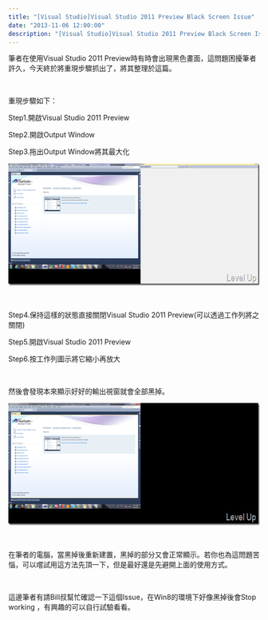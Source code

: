 ```yaml
---
title: "[Visual Studio]Visual Studio 2011 Preview Black Screen Issue"
date: "2013-11-06 12:00:00"
description: "[Visual Studio]Visual Studio 2011 Preview Black Screen Issue"
---
```


<p>
	筆者在使用Visual Studio 2011 Preview時有時會出現黑色畫面，這問題困擾筆者許久，今天終於將重現步驟抓出了，將其整理於這篇。</p>
<p>
	 </p>
<p>
	重現步驟如下：</p>
<p>
	Step1.開啟Visual Studio 2011 Preview</p>
<p>
	Step2.開啟Output Window</p>
<p>
	Step3.拖出Output Window將其最大化</p>
<p>
	<img alt="image" border="0" height="245" src="\images\posts\8fa5a9c9-4b67-4385-914a-784aea41035e\image_thumb_1.png" style="border-bottom: 0px; border-left: 0px; border-top: 0px; border-right: 0px" width="644" /></p>
<p>
	 </p>
<p>
	Step4.保持這樣的狀態直接關閉Visual Studio 2011 Preview(可以透過工作列將之關閉)</p>
<p>
	Step5.開啟Visual Studio 2011 Preview</p>
<p>
	Step6.按工作列圖示將它縮小再放大</p>
<p>
	 </p>
<p>
	然後會發現本來顯示好好的輸出視窗就會全部黑掉。</p>
<p>
	<img alt="image" border="0" height="245" src="\images\posts\8fa5a9c9-4b67-4385-914a-784aea41035e\image_thumb.png" style="border-bottom: 0px; border-left: 0px; border-top: 0px; border-right: 0px" width="644" /></p>
<p>
	 </p>
<p>
	在筆者的電腦，當黑掉後重新建置，黑掉的部分又會正常顯示。若你也為這問題苦惱，可以嚐試用這方法先頂一下，但是最好還是先避開上面的使用方式。</p>
<p>
	 </p>
<p>
	這邊筆者有請Bill叔幫忙確認一下這個Issue，在Win8的環境下好像黑掉後會Stop working ，有興趣的可以自行試驗看看。</p>
